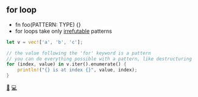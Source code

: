 ## for loop

* fn foo(PATTERN: TYPE) {}
* for loops take only [irrefutable](https://doc.rust-lang.org/book/ch18-02-refutability.html) patterns

```rust
let v = vec!['a', 'b', 'c'];

// the value following the 'for' keyword is a pattern
// you can do everything possible with a pattern, like destructuring
for (index, value) in v.iter().enumerate() {
    println!("{} is at index {}", value, index);
}
```

[📒](https://doc.rust-lang.org/book/ch18-01-all-the-places-for-patterns.html#for-loops)
[💻](https://play.rust-lang.org/?version=stable&mode=debug&edition=2018&gist=21cbe71d5967ca3787fd0acb46017e99)